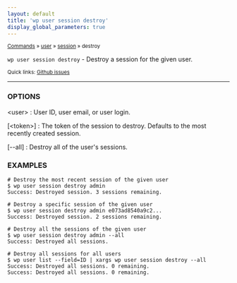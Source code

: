 ```yaml
---
layout: default
title: 'wp user session destroy'
display_global_parameters: true
---
```


<small>[Commands](/commands/) &raquo; [user](/commands/user/) &raquo; [session](/commands/user/session/) &raquo; destroy</small>

`wp user session destroy` - Destroy a session for the given user.

<small>Quick links: <a href="https://github.com/wp-cli/wp-cli/issues?q=is%3Aopen+label%3Acommand%3Auser-session-destroy+sort%3Aupdated-desc">Github issues</a></small>

<hr />

### OPTIONS

&lt;user&gt;
: User ID, user email, or user login.

[&lt;token&gt;]
: The token of the session to destroy. Defaults to the most recently created session.

[\--all]
: Destroy all of the user's sessions.

### EXAMPLES

    # Destroy the most recent session of the given user
    $ wp user session destroy admin
    Success: Destroyed session. 3 sessions remaining.

    # Destroy a specific session of the given user
    $ wp user session destroy admin e073ad8540a9c2...
    Success: Destroyed session. 2 sessions remaining.

    # Destroy all the sessions of the given user
    $ wp user session destroy admin --all
    Success: Destroyed all sessions.

    # Destroy all sessions for all users
    $ wp user list --field=ID | xargs wp user session destroy --all
    Success: Destroyed all sessions. 0 remaining.
    Success: Destroyed all sessions. 0 remaining.



